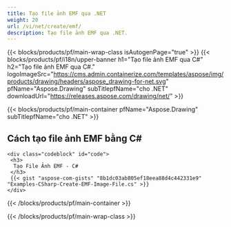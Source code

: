 ```yaml
---
title: Tạo file ảnh EMF qua .NET
weight: 20
url: /vi/net/create/emf/
description: Tạo file ảnh EMF qua .NET.
---
```


{{< blocks/products/pf/main-wrap-class isAutogenPage="true" >}}
{{< blocks/products/pf/i18n/upper-banner h1="Tạo file ảnh EMF qua C#" h2="Tạo file ảnh EMF qua C#." logoImageSrc="https://cms.admin.containerize.com/templates/aspose/img/products/drawing/headers/aspose_drawing-for-net.svg" pfName="Aspose.Drawing" subTitlepfName="cho .NET" downloadUrl="https://releases.aspose.com/drawing/net/" >}}

{{< blocks/products/pf/main-container pfName="Aspose.Drawing" subTitlepfName="cho .NET" >}}

<h2>Cách tạo file ảnh EMF bằng C#</h2>

    <div class="codeblock" id="code">
     <h3>
      Tạo File Ảnh EMF - C#
     </h3>
     {{< gist "aspose-com-gists" "8b1dc03ab805ef18eea88d4c442331e9" "Examples-CSharp-Create-EMF-Image-File.cs" >}}
    </div>

{{< /blocks/products/pf/main-container >}}


{{< /blocks/products/pf/main-wrap-class >}}
